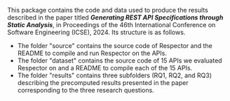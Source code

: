 This package contains the code and data used to produce the results described in the paper titled ***Generating REST API Specifications through Static Analysis***, in Proceedings of the 46th International Conference on Software Engineering (ICSE), 2024. Its structure is as follows.

- The folder "source" contains the source code of Respector and the README to compile and run Respector on the APIs.
- The folder "dataset" contains the source code of 15 APIs we evaluated Respector on and a README to compile each of the 15 APIs.
- The folder "results" contains three subfolders (RQ1, RQ2, and RQ3) describing the precomputed results presented in the paper corresponding to the three research questions.

